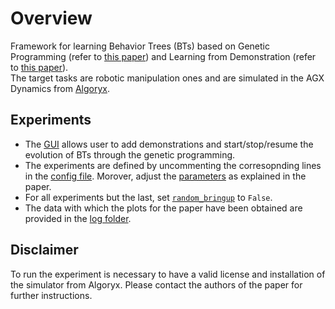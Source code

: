 # Overview

Framework for learning Behavior Trees (BTs) based on Genetic Programming (refer to [this paper](https://ieeexplore.ieee.org/abstract/document/9562088/)) and Learning from Demonstration (refer to [this paper](https://ieeexplore.ieee.org/abstract/document/9900603)).  
The target tasks are robotic manipulation ones and are simulated in the AGX Dynamics from [Algoryx](file:///opt/Algoryx/AGX-2.34.0.1/doc/main/index.html).

## Experiments

* The [GUI](./simulation/simulation/algoryx/combined/gui.py) allows user to add demonstrations and start/stop/resume the evolution of BTs through the genetic programming.
* The experiments are defined by uncommenting the corresopnding lines in the [config file](./simulation/simulation/algoryx/config/gp_targets.yaml). Morover, adjust the [parameters](./simulation/simulation/algoryx/config/sim_data.yaml) as explained in the paper.
* For all experiments but the last, set [`random_bringup`](./simulation/simulation/algoryx/config/sim_data.yaml#L32) to `False`.
* The data with which the plots for the paper have been obtained are provided in the [log folder](./simulation/simulation/algoryx/logs).


## Disclaimer
To run the experiment is necessary to have a valid license and installation of the simulator from Algoryx. Please contact the authors of the paper for further instructions.


